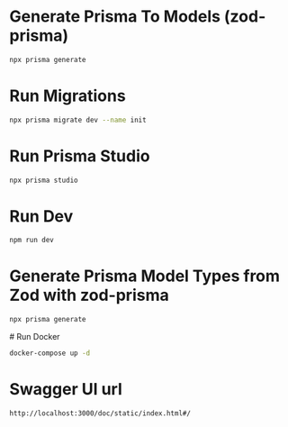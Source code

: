 # Generate Prisma To Models (zod-prisma)

```bash
npx prisma generate
```

# Run Migrations

```bash
npx prisma migrate dev --name init
```

# Run Prisma Studio

```bash
npx prisma studio
```

# Run Dev

```bash
npm run dev
```

# Generate Prisma Model Types from Zod with zod-prisma

```bash
npx prisma generate
```

# Run Docker

```bash
docker-compose up -d
```

# Swagger UI url

```bash
http://localhost:3000/doc/static/index.html#/
```
